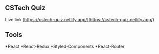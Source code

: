 ## CSTech Quiz

Live link [https://cstech-quiz.netlify.app/](https://cstech-quiz.netlify.app/)

## Tools

*React
*React-Redux
*Styled-Components
*React-Router

